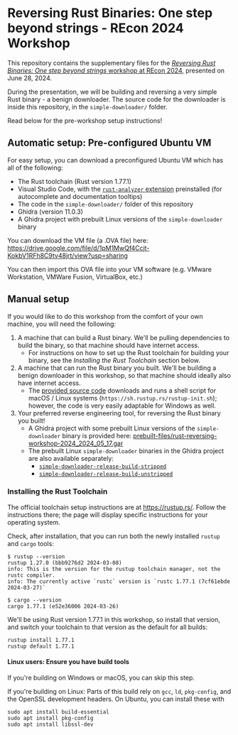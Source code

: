 # Reversing Rust Binaries: One step beyond strings - REcon 2024 Workshop

This repository contains the supplementary files for the [_Reversing Rust Binaries: One step beyond strings_ workshop at REcon 2024](https://cfp.recon.cx/recon2024/talk/QCA37X/), presented on June 28, 2024.

During the presentation, we will be building and reversing a very simple Rust binary - a benign downloader. The source code for the downloader is inside this repository, in the `simple-downloader/` folder.

Read below for the pre-workshop setup instructions!

## Automatic setup: Pre-configured Ubuntu VM

For easy setup, you can download a preconfigured Ubuntu VM which has all of the following:

- The Rust toolchain (Rust version 1.77.1)
- Visual Studio Code, with the [`rust-analyzer` extension](https://marketplace.visualstudio.com/items?itemName=rust-lang.rust-analyzer) preinstalled (for autocomplete and documentation tooltips)
- The code in the `simple-downloader/` folder of this repository
- Ghidra (version 11.0.3)
- A Ghidra project with prebuilt Linux versions of the `simple-downloader` binary

You can download the VM file (a .OVA file) here: https://drive.google.com/file/d/1pM1MwQf4Ccjt-KokbV1RFh8C9tv48jrt/view?usp=sharing

You can then import this OVA file into your VM software (e.g. VMware Workstation, VMWare Fusion, VirtualBox, etc.)

## Manual setup

If you would like to do this workshop from the comfort of your own machine, you will need the following:

1) A machine that can build a Rust binary. We'll be pulling dependencies to build the binary, so that machine should have internet access.
    - For instructions on how to set up the Rust toolchain for building your binary, see the _Installing the Rust Toolchain_ section below.
2) A machine that can run the Rust binary you built. We'll be building a benign downloader in this workshop, so that machine should ideally also have internet access.
    - The [provided source code](https://github.com/cxiao/rust-reversing-workshop-recon-2024/blob/main/simple-downloader/src/main.rs) downloads and runs a shell script for macOS / Linux systems (`https://sh.rustup.rs/rustup-init.sh`); however, the code is very easily adaptable for Windows as well.
3) Your preferred reverse engineering tool, for reversing the Rust binary you built!
    - A Ghidra project with some prebuilt Linux versions of the `simple-downloader` binary is provided here: [prebuilt-files/rust-reversing-workshop-2024_2024_05_17.gar](https://github.com/cxiao/rust-reversing-workshop-recon-2024/blob/main/prebuilt-files/rust-reversing-workshop-2024_2024_05_17.gar)
    - The prebuilt Linux `simple-downloader` binaries in the Ghidra project are also available separately:
        - [`simple-downloader-release-build-stripped`](https://github.com/cxiao/rust-reversing-workshop-recon-2024/blob/main/prebuilt-files/simple-downloader-release-build-stripped)
        - [`simple-downloader-release-build-unstripped`](https://github.com/cxiao/rust-reversing-workshop-recon-2024/blob/main/prebuilt-files/simple-downloader-release-build-unstripped)

### Installing the Rust Toolchain

The official toolchain setup instructions are at https://rustup.rs/. Follow the instructions there; the page will display specific instructions for your operating system.

Check, after installation, that you can run both the newly installed `rustup` and `cargo` tools:

```
$ rustup --version
rustup 1.27.0 (bbb9276d2 2024-03-08)
info: This is the version for the rustup toolchain manager, not the rustc compiler.
info: The currently active `rustc` version is `rustc 1.77.1 (7cf61ebde 2024-03-27)`
```

```
$ cargo --version
cargo 1.77.1 (e52e36006 2024-03-26)
```

We'll be using Rust version 1.77.1 in this workshop, so install that version, and switch your toolchain to that version as the default for all builds:

```
rustup install 1.77.1
rustup default 1.77.1
```

#### Linux users: Ensure you have build tools

If you're building on Windows or macOS, you can skip this step.

If you're building on Linux: Parts of this build rely on `gcc`, `ld`, `pkg-config`, and the OpenSSL development headers. On Ubuntu, you can install these with

```
sudo apt install build-essential
sudo apt install pkg-config
sudo apt install libssl-dev
```